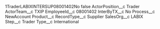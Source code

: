 <?xml version="1.0" encoding="UTF-8"?>
<CustomMetadata xmlns="http://soap.sforce.com/2006/04/metadata" xmlns:xsi="http://www.w3.org/2001/XMLSchema-instance" xmlns:xsd="http://www.w3.org/2001/XMLSchema">
    <label>1TraderLABIXINTERSUP08001402No</label>
    <protected>false</protected>
    <values>
        <field>ActorPosition__c</field>
        <value xsi:type="xsd:string">Trader</value>
    </values>
    <values>
        <field>ActorTeam__c</field>
        <value xsi:type="xsd:string">TXIP</value>
    </values>
    <values>
        <field>EmployeeId__c</field>
        <value xsi:type="xsd:string">08001402</value>
    </values>
    <values>
        <field>InterByTX__c</field>
        <value xsi:type="xsd:string">No</value>
    </values>
    <values>
        <field>Process__c</field>
        <value xsi:type="xsd:string">NewAccount</value>
    </values>
    <values>
        <field>Product__c</field>
        <value xsi:nil="true"/>
    </values>
    <values>
        <field>RecordType__c</field>
        <value xsi:type="xsd:string">Supplier</value>
    </values>
    <values>
        <field>SalesOrg__c</field>
        <value xsi:type="xsd:string">LABIX</value>
    </values>
    <values>
        <field>Step__c</field>
        <value xsi:type="xsd:string">Trader</value>
    </values>
    <values>
        <field>Type__c</field>
        <value xsi:type="xsd:string">International</value>
    </values>
</CustomMetadata>
